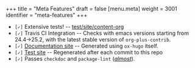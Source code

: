 +++
title = "Meta Features"
draft = false
[menu.meta]
  weight = 3001
  identifier = "meta-features"
+++

-   `[✓]` Extensive tests! -- [test/site/content-org](https://github.com/kaushalmodi/ox-hugo/tree/master/test/site/content-org)
-   `[✓]` Travis CI Integration -- Checks with emacs versions starting from
    24.4->25.2, with the latest stable version of `org-plus-contrib`.
-   `[✓]` [Documentation site](https://ox-hugo.netlify.com) -- Generated using `ox-hugo` itself.
-   `[✓]` [Test site](../test) -- Regenerated after each commit to this repo
-   `[✓]` Passes `checkdoc` and `package-lint` ([_almost_](https://github.com/purcell/package-lint/issues/89)).
